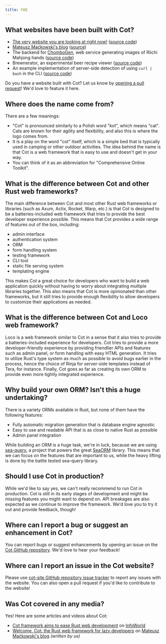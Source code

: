 ```yaml
---
title: FAQ
---
```


## What websites have been built with Cot?

* [The very website you are looking at right now!](https://cot.rs) ([source code](https://github.com/cot-rs/cot))
* [Mateusz Maćkowski's blog](https://mackow.ski) ([source](https://github.com/m4tx/m4txblog))
* The backend for [ChomboGen](https://hand.chombo.club/), web service generating images of Riichi Mahjong hands ([source code](https://github.com/m4tx/chombo-gen/tree/master/chombo-gen-backend))
* Brewnerator, an experimental beer recipe viewer ([source code](https://github.com/brewnerator/brewnerator))
* An example implementation of server-side detection of using `curl | bash` in the CLI ([source code](https://github.com/m4tx/curl-bash-attack))

Do you have a website built with Cot? Let us know by [opening a pull request](https://github.com/cot-rs/cot-site/edit/master/src/md-pages/faq.md)! We'd love to feature it here.

## Where does the name come from?

There are a few meanings:

* "Cot" is pronounced similarly to a Polish word "kot", which means "cat". Cats are known for their agility and flexibility, and also this is where the logo comes from.
* It is a play on the word "cot" itself, which is a simple bed that is typically used in camping or other outdoor activities. The idea behind the name is that Cot is a web framework that is easy to use and doesn't get in your way.
* You can think of it as an abbreviation for "Comprehensive Online Toolkit".

## What is the difference between Cot and other Rust web frameworks?

The main difference between Cot and most other Rust web frameworks or libraries (such as Axum, Actix, Rocket, Warp, etc.) is that Cot is designed to be a batteries-included web framework that tries to provide the best developer experience possible. This means that Cot provides a wide range of features out of the box, including:

* admin interface
* authentication system
* ORM
* form handling system
* testing framework
* CLI tool
* static file serving system
* templating engine

This makes Cot a great choice for developers who want to build a web application quickly without having to worry about integrating multiple libraries together. This also means that Cot is more opinionated than other frameworks, but it still tries to provide enough flexibility to allow developers to customize their applications as needed.

## What is the difference between Cot and Loco web framework?

Loco is a web framework similar to Cot in a sense that it also tries to provide a batteries-included experience for developers. Cot tries to provide a more developer-friendly experience by providing friendlier APIs and features such as admin panel, or form handling with easy HTML generation. It tries to utilize Rust's type system as much as possible to avoid bugs earlier in the process, hence the choice of Rinja for server-side templates instead of Tera, for instance. Finally, Cot goes as far as creating its own ORM to provide even more tightly integrated experience.

## Why build your own ORM? Isn't this a huge undertaking?

There is a variety ORMs available in Rust, but none of them have the following features:

* Fully automatic migration generation that is database engine agnostic
* Easy to use and readable API that is as close to native Rust as possible
* Admin panel integration

While building an ORM is a huge task, we're in luck, because we are using [sea-query](https://github.com/SeaQL/sea-query), a project that powers the great [SeaORM](https://www.sea-ql.org/SeaORM/) library. This means that we can focus on the features that are important to us, while the heavy lifting is done by the battle tested sea-query library.

## Should I use Cot in production?

While we'd like to say yes, we can't really recommend to run Cot in production. Cot is still in its early stages of development and might be missing features you might want to depend on. API breakages are also expected as we continue to improve the framework. We'd love you to try it out and provide feedback, though!

## Where can I report a bug or suggest an enhancement in Cot?

You can report bugs or suggest enhancements by opening an issue on the [Cot GitHub repository](https://github.com/cot-rs/cot/issues). We'd love to hear your feedback!

## Where can I report an issue in the Cot website?

Please use [cot-site GitHub repository issue tracker](https://github.com/cot-rs/cot-site/issues) to report any issues with the website. You can also open a pull request if you'd like to contribute to the website!

## Was Cot covered in any media?

Yes! Here are some articles and videos about Cot:

* [Cot framework aims to ease Rust web development](https://www.infoworld.com/article/3832992/cot-framework-aims-to-ease-rust-web-development.html) on [InfoWorld](https://www.infoworld.com/)
* [Welcome, Cot: the Rust web framework for lazy developers](https://mackow.ski/blog/cot-the-rust-web-framework-for-lazy-developers/) on [Mateusz Maćkowski's blog](https://mackow.ski/) _(written by us)_
